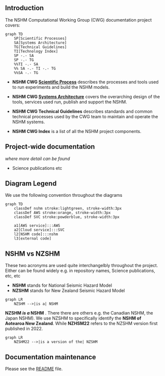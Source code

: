 ## Introduction
The NSHM Computational Working Group (CWG) documentation project covers:

```mermaid
graph TD
    SP[Scientific Processes]
    SA[Systems Architecture]
    TG[Technical Guidelines]
    TI[Technology Index]
    SP -.- SA
    SP -.- TG
    %%TI -.- SA
    %% SA -.- TI -.- TG
    %%SA -.- TG
```

 - **NSHM CWG [Scientific Process](./science_process/intro.md)** describes the processes and tools used to run experiments and build the NSHM models.

 - **NSHM CWG [Systems Architecture](./architecture/intro.md)** covers the overarching design of the tools, services used run, publish and support the NSHM.

 - **NSHM CWG Technical Guidelines** describes standards and common technical processes used by the CWG team to maintain and operate the NSHM systems. 

 - **NSHM CWG Index** is a list of all the NSHM project components.

## Project-wide documentation
_where more detail can be found_ 

 - Science publications etc

## Diagram Legend

We use the following convention throughout the diagrams 

```mermaid
graph TD
    classDef nshm stroke:lightgreen, stroke-width:3px
    classDef AWS stroke:orange, stroke-width:3px
    classDef SVC stroke:powderblue, stroke-width:3px

    a1[AWS service]:::AWS
    a2[Cloud service]:::SVC
    l2[NSHM code]:::nshm
    l3[external code]
```
## NSHM vs NZSHM

These two acronyms are used quite interchangelbly throughout the project. Either can be found widely e.g. in repository names, Science publications, etc, etc

 - **NSHM** stands for National Seismic Hazard Model
 - **NZSHM** stands for New Zealand Seismic Hazard Model

```mermaid
graph LR
    NZSHM -->|is a| NSHM 
```
**NZSHM _is a_ NSHM** . There there are others e.g. the Canadian NSHM, the Japan NSHM). We use NZSHM to specifically identify the **NSHM of Aotearoa New Zealand**. While **NZHSM22** refers to the NZSHM version first published in 2022.

```mermaid
graph LR
    NZSHM22 -->|is a version of the| NZSHM
```

## Documentation maintenance

Please see the [README](./readme.md) file.